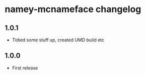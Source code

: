# namey-mcnameface changelog

## 1.0.1

* Tidied some stuff up, created UMD build etc

## 1.0.0

* First release
